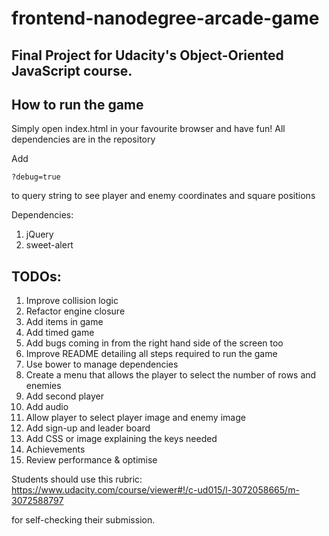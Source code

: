 frontend-nanodegree-arcade-game
===============================

Final Project for Udacity's Object-Oriented JavaScript course.
-------

How to run the game
-------

Simply open index.html in your favourite browser and have fun!
All dependencies are in the repository

Add 

```
?debug=true 
```

to query string to see player and enemy coordinates and square positions


Dependencies:

<ol>
<li>jQuery</li>
<li>sweet-alert</li>
</ol>

TODOs:
----

<ol>
<li>Improve collision logic</li>
<li>Refactor engine closure</li>
<li>Add items in game</li>
<li>Add timed game</li>
<li>Add bugs coming in from the right hand side of the screen too</li>
<li>Improve README detailing all steps required to run the game</li>
<li>Use bower to manage dependencies</li>
<li>Create a menu that allows the player to select the number of rows and enemies</li>
<li>Add second player</li>
<li>Add audio</li>
<li>Allow player to select player image and enemy image</li>
<li>Add sign-up and leader board</li>
<li>Add CSS or image explaining the keys needed</li>
<li>Achievements</li>
<li>Review performance & optimise</li>
</ol>

Students should use this rubric: https://www.udacity.com/course/viewer#!/c-ud015/l-3072058665/m-3072588797

for self-checking their submission.
